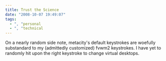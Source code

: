 ```yaml
---
title: Trust the Science
date: "2008-10-07 19:49:07"
tags:
  - ", "personal
  - ", "technical
---
```

On a nearly random side note, metacity's default keystrokes are woefully substandard to my (admittedly customized) fvwm2 keystrokes.   I have yet to randomly hit upon the right keystroke to change virtual desktops. 

